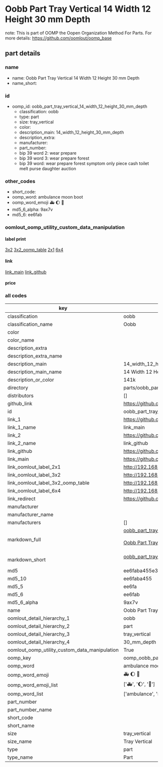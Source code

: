 # Oobb Part Tray Vertical 14 Width 12 Height 30 mm Depth  

note: This is part of OOMP the Oopen Organization Method For Parts. For more details: https://github.com/oomlout/oomp_base

##  part details
  







### name
* name: Oobb Part Tray Vertical 14 Width 12 Height 30 mm Depth
* name_short: 
### id
* oomp_id: oobb_part_tray_vertical_14_width_12_height_30_mm_depth
  * classification: oobb
  * type: part
  * size: tray_vertical
  * color: 
  * description_main: 14_width_12_height_30_mm_depth
  * description_extra: 
  * manufacturer: 
  * part_number: 
  * bip 39 word 2: wear prepare
  * bip 39 word 3: wear prepare forest
  * bip 39 word: wear prepare forest symptom only piece cash toilet melt purse daughter auction

### other_codes
* short_code: 
* oomp_word: ambulance moon boot
* oomp_word_emoji :ambulance: :moon: :boot:
* md5_6_alpha: 9ax7v
* md5_6: ee6fab






### oomlout_oomp_utility_custom_data_manipulation
#### label print
[3x2](http://192.168.1.245:1112/?label=oomp%209ax7v)
[3x2_oomp_table](http://192.168.1.108:1112/?label=oomp%209ax7v)
[2x1](http://192.168.1.242:1112/?label=oomp%209ax7v)
[6x4](http://192.168.1.55:1112/?label=oomp%209ax7v)    

#### link

[link_main](https://github.com/oomlout/oomlout_oomp_version_1_messy/tree/main/parts/oobb_part_tray_vertical_14_width_12_height_30_mm_depth) [link_github](https://github.com/oomlout/oomlout_oomp_version_1_messy/tree/main/parts/oobb_part_tray_vertical_14_width_12_height_30_mm_depth)                             

#### price







### all codes 
| key | value |  
| --- | --- |  
| classification | oobb |  
| classification_name | Oobb |  
| color |  |  
| color_name |  |  
| description_extra |  |  
| description_extra_name |  |  
| description_main | 14_width_12_height_30_mm_depth |  
| description_main_name | 14 Width 12 Height 30 mm Depth |  
| description_or_color | 141k |  
| directory | parts/oobb_part_tray_vertical_14_width_12_height_30_mm_depth |  
| distributors | [] |  
| github_link | https://github.com/oomlout/oomlout_oomp_part_src/tree/main/parts/oobb_part_tray_vertical_14_width_12_height_30_mm_depth |  
| id | oobb_part_tray_vertical_14_width_12_height_30_mm_depth |  
| link_1 | https://github.com/oomlout/oomlout_oomp_version_1_messy/tree/main/parts/oobb_part_tray_vertical_14_width_12_height_30_mm_depth |  
| link_1_name | link_main |  
| link_2 | https://github.com/oomlout/oomlout_oomp_version_1_messy/tree/main/parts/oobb_part_tray_vertical_14_width_12_height_30_mm_depth |  
| link_2_name | link_github |  
| link_github | https://github.com/oomlout/oomlout_oomp_version_1_messy/tree/main/parts/oobb_part_tray_vertical_14_width_12_height_30_mm_depth |  
| link_main | https://github.com/oomlout/oomlout_oomp_version_1_messy/tree/main/parts/oobb_part_tray_vertical_14_width_12_height_30_mm_depth |  
| link_oomlout_label_2x1 | http://192.168.1.242:1112/?label=oomp%209ax7v |  
| link_oomlout_label_3x2 | http://192.168.1.245:1112/?label=oomp%209ax7v |  
| link_oomlout_label_3x2_oomp_table | http://192.168.1.108:1112/?label=oomp%209ax7v |  
| link_oomlout_label_6x4 | http://192.168.1.55:1112/?label=oomp%209ax7v |  
| link_redirect | https://github.com/oomlout/oomlout_oomp_version_1_messy/tree/main/parts/oobb_part_tray_vertical_14_width_12_height_30_mm_depth |  
| manufacturer |  |  
| manufacturer_name |  |  
| manufacturers | [] |  
| markdown_full | [oobb_part_tray_vertical_14_width_12_height_30_mm_depth](none)<br>[](none)<br>[Oobb Part Tray Vertical 14 Width 12 Height 30 Mm Depth](none)<br><br> |  
| markdown_short | [oobb_part_tray_vertical_14_width_12_height_30_mm_depth](none)<br><br> |  
| md5 | ee6faba455e3c46a91cd8dc8b66a7fc3 |  
| md5_10 | ee6faba455 |  
| md5_5 | ee6fa |  
| md5_6 | ee6fab |  
| md5_6_alpha | 9ax7v |  
| name | Oobb Part Tray Vertical 14 Width 12 Height 30 mm Depth |  
| oomlout_detail_hierarchy_1 | oobb |  
| oomlout_detail_hierarchy_2 | part |  
| oomlout_detail_hierarchy_3 | tray_vertical |  
| oomlout_detail_hierarchy_4 | 30_mm_depth |  
| oomlout_oomp_utility_custom_data_manipulation | True |  
| oomp_key | oomp_oobb_part_tray_vertical_14_width_12_height_30_mm_depth |  
| oomp_word | ambulance moon boot |  
| oomp_word_emoji | :ambulance: :moon: :boot: |  
| oomp_word_emoji_list | [':ambulance:', ':moon:', ':boot:'] |  
| oomp_word_list | ['ambulance', 'moon', 'boot'] |  
| part_number |  |  
| part_number_name |  |  
| short_code |  |  
| short_name |  |  
| size | tray_vertical |  
| size_name | Tray Vertical |  
| type | part |  
| type_name | Part |  
